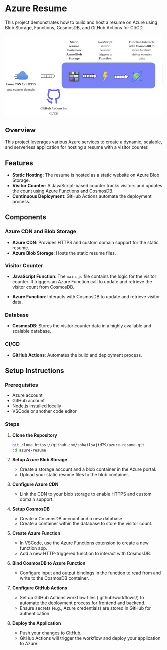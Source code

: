 # Azure Resume

This project demonstrates how to build and host a resume on Azure using Blob Storage, Functions, CosmosDB, and GitHub Actions for CI/CD.

![Architecture Diagram](assets/diagram.jpeg)

## Overview

This project leverages various Azure services to create a dynamic, scalable, and serverless application for hosting a resume with a visitor counter.

## Features
- **Static Hosting**: The resume is hosted as a static website on Azure Blob Storage.
- **Visitor Counter**: A JavaScript-based counter tracks visitors and updates the count using Azure Functions and CosmosDB.
- **Continuous Deployment**: GitHub Actions automate the deployment process.

## Components

### Azure CDN and Blob Storage

- **Azure CDN**: Provides HTTPS and custom domain support for the static resume.
- **Azure Blob Storage**: Hosts the static resume files.

### Visitor Counter

- **JavaScript Function**: The `main.js` file contains the logic for the visitor counter. It triggers an Azure Function call to update and retrieve the visitor count from CosmosDB.

- **Azure Function**: Interacts with CosmosDB to update and retrieve visitor data.

### Database

- **CosmosDB**: Stores the visitor counter data in a highly available and scalable database.

### CI/CD

- **GitHub Actions**: Automates the build and deployment process.

## Setup Instructions

### Prerequisites

- Azure account
- GitHub account
- Node.js installed locally
- VSCode or another code editor

### Steps

1. **Clone the Repository**
   ```sh
   git clone https://github.com/sohailsajid79/azure-resume.git
   cd azure-resume

2. **Setup Azure Blob Storage**
    - Create a storage account and a blob container in the Azure portal.
    - Upload your static resume files to the blob container.

3. **Configure Azure CDN**
    - Link the CDN to your blob storage to enable HTTPS and custom domain support.

4. **Setup CosmosDB**
    - Create a CosmosDB account and a new database.
    - Create a container within the database to store the visitor count.

5. **Create Azure Function**
    - In VSCode, use the Azure Functions extension to create a new function app.
    - Add a new HTTP-triggered function to interact with CosmosDB.

6. **Bind CosmosDB to Azure Function**
    - Configure input and output bindings in the function to read from and write to the CosmosDB container.

7. **Configure GitHub Actions**
    - Set up GitHub Actions workflow files (.github/workflows/) to automate the deployment process for frontend and backend.
    - Ensure secrets (e.g., Azure credentials) are stored in GitHub for authentication.

8. **Deploy the Application**
    - Push your changes to GitHub.
    - GitHub Actions will trigger the workflow and deploy your application to Azure.